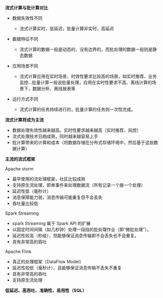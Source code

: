 **流式计算与批计算对比**

- 数据失效性不同
  - 流式计算实时，低延迟，批量计算非实时，高延迟

- 数据特征不同
  - 流式计算的数据一般是动态的、没有边界的，而批处理的数据一般则是静态数据
- 应用场景不同
  - 流式计算应用在实时场景，时效性要求比较高的场景，如实时推荐、业务监控...批量计算一般说批量处理，应用在实时性要求不高、离线计算的场景下，数据分析、离线报表等
- 运行方式不同
  - 流式计算的任务持续进行的，批量计算的任务则一次性完成。



**流式计算将成为主流**

- 数据处理失效性越来越高。实时性要求越来越高（实时推荐，风控）
- 流式处理技术日趋成熟，同时越来越容易上手
- 批计算带来的计算和成本（将数据存储在分布式存储环境中，然后基于这些数据计算）



**主流的流式框架**

Apache storm

- 最早使用的流处理框架，社区比较成熟
- 支持原生流处理，即单事件来处理数据流（所有记录一个接一个处理）
- 延迟性低（毫秒计）
- 消息保障能力弱，消息传输可能重复但不会丢失
- 吞吐量比较低

Spark Streaming

- spark Streaming 属于 Spark API 的扩展
- 以固定时间间隔（如几秒钟）处理一段段的批处理作业（即“微批处理”）。
- 延迟性较高（秒级），但能够保证消息传输即不会丢失也不会重复。
- 具有非常高的吞吐

Apache Flink

- 真正的处理框架（DataFlow Model）
- 延迟性较低（毫秒计），且能够保证消息传输不丢失不重复
- 具有非常高的吞吐
- 支持原生流处理



**低延迟、高吞吐、准确性、易用性（SQL）**